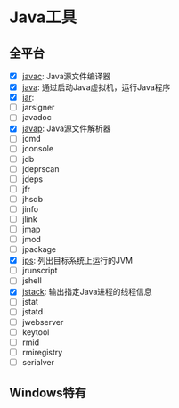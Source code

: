 # Java工具

## 全平台

- [x] [javac](Java_Command_Javac.md): Java源文件编译器
- [x] [java](Java_Command_Java.md): 通过启动Java虚拟机，运行Java程序
- [x] [jar](Java_Command_Jar.md): 
- [ ] jarsigner
- [ ] javadoc
- [x] [javap](Java_Command_Javap.md): Java源文件解析器
- [ ] jcmd
- [ ] jconsole
- [ ] jdb
- [ ] jdeprscan
- [ ] jdeps
- [ ] jfr
- [ ] jhsdb
- [ ] jinfo
- [ ] jlink
- [ ] jmap
- [ ] jmod
- [ ] jpackage
- [x] [jps](): 列出目标系统上运行的JVM
- [ ] jrunscript
- [ ] jshell
- [x] [jstack](): 输出指定Java进程的线程信息
- [ ] jstat
- [ ] jstatd
- [ ] jwebserver
- [ ] keytool
- [ ] rmid
- [ ] rmiregistry
- [ ] serialver

## Windows特有